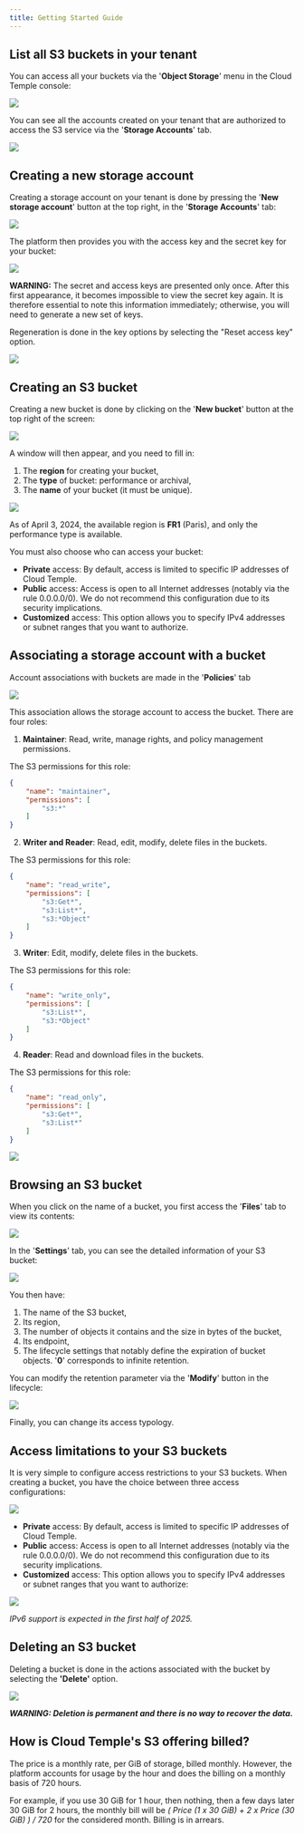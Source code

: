 ```yaml
---
title: Getting Started Guide
---
```


## List all S3 buckets in your tenant

You can access all your buckets via the '__Object Storage__' menu in the Cloud Temple console:

![](images/S3_list_bucket.png)

You can see all the accounts created on your tenant that are authorized to access the S3 service via the '__Storage Accounts__' tab.

![](images/S3_accounts.png)

## Creating a new storage account

Creating a storage account on your tenant is done by pressing the '__New storage account__' button at the top right, in the '__Storage Accounts__' tab:

![](images/S3_create_account.png)

The platform then provides you with the access key and the secret key for your bucket:

![](images/S3_storage_keys.png)

__WARNING:__ The secret and access keys are presented only once. After this first appearance, it becomes impossible to view the secret key again. It is therefore essential to note this information immediately; otherwise, you will need to generate a new set of keys.

Regeneration is done in the key options by selecting the "Reset access key" option.

![](images/S3_keyregen.png)


## Creating an S3 bucket

Creating a new bucket is done by clicking on the '__New bucket__' button at the top right of the screen:

![](images/S3_create.png)

A window will then appear, and you need to fill in:

1. The **region** for creating your bucket,
2. The **type** of bucket: performance or archival,
3. The **name** of your bucket (it must be unique).

![](images/S3_create_popup_001.png)

As of April 3, 2024, the available region is **FR1** (Paris), and only the performance type is available.

You must also choose who can access your bucket:

- **Private** access: By default, access is limited to specific IP addresses of Cloud Temple.
- **Public** access: Access is open to all Internet addresses (notably via the rule 0.0.0.0/0). We do not recommend this configuration due to its security implications.
- **Customized** access: This option allows you to specify IPv4 addresses or subnet ranges that you want to authorize.

## Associating a storage account with a bucket

Account associations with buckets are made in the '__Policies__' tab

![](images/S3_account_assign.png)

This association allows the storage account to access the bucket. There are four roles:

1. **Maintainer**: Read, write, manage rights, and policy management permissions.

The S3 permissions for this role:
```json
{
    "name": "maintainer",
    "permissions": [
        "s3:*"
    ]
}
```

2. **Writer and Reader**: Read, edit, modify, delete files in the buckets.

The S3 permissions for this role:
```json
{
    "name": "read_write",
    "permissions": [
        "s3:Get*",
        "s3:List*",
        "s3:*Object"
    ]
}
```

3. **Writer**: Edit, modify, delete files in the buckets.

The S3 permissions for this role:
```json
{
    "name": "write_only",
    "permissions": [
        "s3:List*",
        "s3:*Object"
    ]
}
```

4. **Reader**: Read and download files in the buckets.

The S3 permissions for this role:
```json
{
    "name": "read_only",
    "permissions": [
        "s3:Get*",
        "s3:List*"
    ]
}
```

![](images/S3_account_access.png)

## Browsing an S3 bucket

When you click on the name of a bucket, you first access the '__Files__' tab to view its contents:

![](images/S3_files.png)

In the '__Settings__' tab, you can see the detailed information of your S3 bucket:

![](images/S3_params.png)

You then have:

1. The name of the S3 bucket,
2. Its region,
3. The number of objects it contains and the size in bytes of the bucket,
4. Its endpoint,
5. The lifecycle settings that notably define the expiration of bucket objects. '__0__' corresponds to infinite retention.

You can modify the retention parameter via the '__Modify__' button in the lifecycle:

![](images/S3_lifecycle.png)

Finally, you can change its access typology.

## Access limitations to your S3 buckets

It is very simple to configure access restrictions to your S3 buckets. When creating a bucket, you have the choice between three access configurations:

![](images/S3_create_popup_001.png)

- **Private** access: By default, access is limited to specific IP addresses of Cloud Temple.
- **Public** access: Access is open to all Internet addresses (notably via the rule 0.0.0.0/0). We do not recommend this configuration due to its security implications.
- **Customized** access: This option allows you to specify IPv4 addresses or subnet ranges that you want to authorize:

![](images/S3_create_popup_002.png)

*IPv6 support is expected in the first half of 2025.*

## Deleting an S3 bucket

Deleting a bucket is done in the actions associated with the bucket by selecting the __'Delete'__ option.

![](images/S3_delete.png)

_**WARNING: Deletion is permanent and there is no way to recover the data.**_


## How is Cloud Temple's S3 offering billed?

The price is a monthly rate, per GiB of storage, billed monthly. However, the platform accounts for usage by the hour and does the billing on a monthly basis of 720 hours.

For example, if you use 30 GiB for 1 hour, then nothing, then a few days later 30 GiB for 2 hours, the monthly bill will be *( Price (1 x 30 GiB) + 2 x Price (30 GiB) ) / 720* for the considered month. Billing is in arrears.